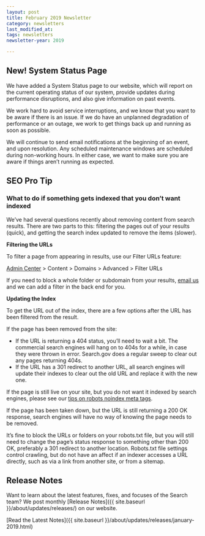 ```yaml
---
layout: post
title: February 2019 Newsletter
category: newsletters
last_modified_at: 
tags: newsletters
newsletter-year: 2019

---
```


## New! System Status Page

We have added a System Status page to our website, which will report on the current operating status of our system, provide updates during performance disruptions, and also give information on past events.

We work hard to avoid service interruptions, and we know that you want to be aware if there is an issue. If we do have an unplanned degradation of performance or an outage, we work to get things back up and running as soon as possible.

We will continue to send email notifications at the beginning of an event, and upon resolution. Any scheduled maintenance windows are scheduled during non-working hours. In either case, we want to make sure you are aware if things aren’t running as expected.

## SEO Pro Tip

### What to do if something gets indexed that you don’t want indexed

We’ve had several questions recently about removing content from search results. There are two parts to this: filtering the pages out of your results (quick), and getting the search index updated to remove the items (slower).

**Filtering the URLs**

To filter a page from appearing in results, use our Filter URLs feature:

<a href="https://search.usa.gov/sites/">Admin Center</a> > Content > Domains > Advanced > Filter URLs

If you need to block a whole folder or subdomain from your results, <a href="mailto:search@gsa.gov">email us</a> and we can add a filter in the back end for you.

**Updating the Index**

To get the URL out of the index, there are a few options after the URL has been filtered from the result.

If the page has been removed from the site:

- If the URL is returning a 404 status, you’ll need to wait a bit. The commercial search engines will hang on to 404s for a while, in case they were thrown in error. Search.gov does a regular sweep to clear out any pages returning 404s.
- If the URL has a 301 redirect to another URL, all search engines will update their indexes to clear out the old URL and replace it with the new one.

If the page is still live on your site, but you do not want it indexed by search engines, please see our <a href="https://search.gov/blog/how-search-engines-index-content-better-discoverability.html">tips on robots noindex meta tags</a>.

If the page has been taken down, but the URL is still returning a 200 OK response, search engines will have no way of knowing the page needs to be removed.

It’s fine to block the URLs or folders on your robots.txt file, but you will still need to change the page’s status response to something other than 200 OK, preferably a 301 redirect to another location. Robots.txt file settings control crawling, but do not have an affect if an indexer accesses a URL directly, such as via a link from another site, or from a sitemap.

## Release Notes

Want to learn about the latest features, fixes, and focuses of the Search team? We post monthly [Release Notes]({{ site.baseurl }}/about/updates/releases/) on our website.

[Read the Latest Notes]({{ site.baseurl }}/about/updates/releases/january-2019.html)
